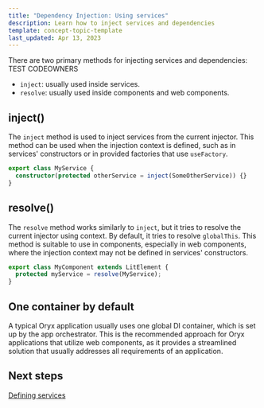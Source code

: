 ```yaml
---
title: "Dependency Injection: Using services"
description: Learn how to inject services and dependencies
template: concept-topic-template
last_updated: Apr 13, 2023
---
```


There are two primary methods for injecting services and dependencies: TEST CODEOWNERS

- `inject`: usually used inside services.
- `resolve`: usually used inside components and web components.

## inject()

The `inject` method is used to inject services from the current injector. This method can be used when the injection context is defined, such as in services' constructors or in provided factories that use `useFactory`.

```ts
export class MyService {
  constructor(protected otherService = inject(SomeOtherService)) {}
}
```

## resolve()

The `resolve` method works similarly to `inject`, but it tries to resolve the current injector using context. By default, it tries to resolve `globalThis`. This method is suitable to use in components, especially in web components, where the injection context may not be defined in services' constructors.

```ts
export class MyComponent extends LitElement {
  protected myService = resolve(MyService);
}
```

## One container by default

A typical Oryx application usually uses one global DI container, which is set up by the app orchestrator. This is the recommended approach for Oryx applications that utilize web components, as it provides a streamlined solution that usually addresses all requirements of an application.


## Next steps

[Defining services](./dependency-injection-defining-services.md)
